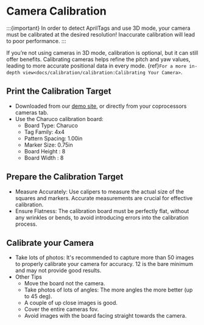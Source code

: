 # Camera Calibration

:::{important}
In order to detect AprilTags and use 3D mode, your camera must be calibrated at the desired resolution! Inaccurate calibration will lead to poor performance.
:::

If you’re not using cameras in 3D mode, calibration is optional, but it can still offer benefits. Calibrating cameras helps refine the pitch and yaw values, leading to more accurate positional data in every mode. {ref}`For a more in-depth view<docs/calibration/calibration:Calibrating Your Camera>`.

## Print the Calibration Target

- Downloaded from our [demo site](http://photonvision.global/#/cameras), or directly from your coprocessors cameras tab.
- Use the Charuco calibration board:
  - Board Type: Charuco
  - Tag Family: 4x4
  - Pattern Spacing: 1.00in
  - Marker Size: 0.75in
  - Board Height : 8
  - Board Width : 8

## Prepare the Calibration Target

- Measure Accurately: Use calipers to measure the actual size of the squares and markers. Accurate measurements are crucial for effective calibration.
- Ensure Flatness: The calibration board must be perfectly flat, without any wrinkles or bends, to avoid introducing errors into the calibration process.

## Calibrate your Camera

- Take lots of photos: It's recommended to capture more than 50 images to properly calibrate your camera for accuracy. 12 is the bare minimum and may not provide good results.
- Other Tips
  - Move the board not the camera.
  - Take photos of lots of angles: The more angles the more better (up to 45 deg).
  - A couple of up close images is good.
  - Cover the entire cameras fov.
  - Avoid images with the board facing straight towards the camera.
